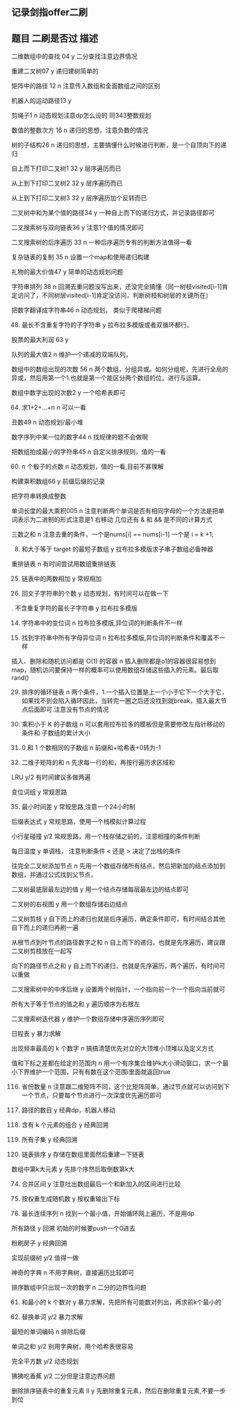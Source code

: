 ## 记录剑指offer二刷

## 题目                                 二刷是否过            描述
  
二维数组中的查找 04                       y                 二分查找注意边界情况

重建二叉树07                               y                     递归建树简单的

矩阵中的路径 12                           n                   注意传入数组和全面数组之间的区别

机器人的运动路径13                             y                 

剪绳子1                                  n                      动态规划注意dp怎么设的  同343整数规划

数值的整数次方 16                            n                    递归的思想，注意负数的情况                   

树的子结构26                              n                      递归的思想，主要搞懂什么时候进行判断，是一个自顶向下的递归

自上而下打印二叉树1 32                      y                      层序遍历而已

从上到下打印二叉树2 32                     y                          层序遍历而已

从上到下打印二叉树3 32                    y                        层序遍历加个反转而已
  
二叉树中和为某个值的路径34                  y                        一种自上而下的递归方式，并记录路径即可

二叉搜索树与双向链表36                      y                        注意1个值的情况即可     

二叉搜索树的后序遍历 33                    n                         一种后序遍历专有的判断方法值得一看

复杂链表的复制 35                          n                         设置一个map和使用递归构建

礼物的最大价值47                            y                          简单的动态规划问题

字符串排列 38                               n                          回溯去重问题没写出来，还没完全搞懂（同一树枝visited[i-1]肯定访问了，不同树层visited[i-1]肯定没访问，判断树枝和树层的关键所在）

把数字翻译成字符串46                        n                          动态规划， 类似于爬楼梯问题

48. 最长不含重复字符的子字符串                y                           拉布拉多模版或者双循环都行。

股票的最大利润 63                          y                            

队列的最大值2                              n                                 维护一个递减的双端队列，

数组中的数组出现的次数 56                    n                                  两个数组，分组异或。如何分组呢，先进行全局的异或，然后用第一个1.也就是第一个能区分两个数组的位，进行与运算。

数组中数字出现的次数2                       y                                    一个哈希表即可

64. 求1+2+…+n                              n                                  可以一看

丑数49                                      n                                  动态规划/最小堆

数字序列中某一位的数字44                        n                                  找规律的题不会做啊

把数组拍成最小的字符串45                      n                                    自定义排序规则，值的一看

60. n 个骰子的点数                           n                                    动态规划，值的一看,目前不甚理解

构建乘积数组66                               y                                     前缀后缀的记录  

把字符串转换成整数  

单词长度的最大乘积005                       n                                    注意判断两个单词是否有相同字母的一个方法是把单词表示为二进制的形式注意是1 右移动 几位还有 & 和 && 是不同的计算方式


三数之和                                     n                                  注意去重的条件，一个是nums[i] == nums[i-1] 一个是 i =  k  +1;

008. 和大于等于 target 的最短子数组          y                                     拉布拉多模版求子串子数组必备神器

   
重排链表                                    n                                    有时间尝试用数组重排链表

025. 链表中的两数相加                          y                                    常规相加

20. 回文子字符串的个数                        y                                    动态规划，有时间可以在做一下
     
. 不含重复字符的最长子字符串                    y                                      拉布拉多模版
  
 014. 字符串中的变位词                          n                                    拉布拉多模版,异位词的判断条件不一样

438. 找到字符串中所有字母异位词                  n                                        拉布拉多模版,异位词的判断条件和覆盖不一样
      
插入、删除和随机访问都是 O(1) 的容器            n                                        插入删除都是o1的容器很容易想到map，随机访问要保持一样的概率可以使用数组存储这些插入的元素。最后取rand()

029. 排序的循环链表                          n                                        两个条件，1.一个插入位置是上一个小于它下一个大于它，如果找不到会陷入循环因此，当转完一圈之后还没找到就break，插入最大节点后面即可.注意没有节点的情况
    
009. 乘积小于 K 的子数组                      n                                          可以套用拉布拉多的模板但是需要修改左指针移动的条件和   子数组的累计大小

011. 0 和 1 个数相同的子数组                  n                                        前缀和+哈希表+0转为-1


013. 二维子矩阵的和                          n                                        先求每一行的和，再按行遍历求区域和

LRU                                       y/2                                      有时间建议多做两遍  

变位词组                                    y                                          常规思路


035. 最小时间差                          y                                              常规思路,注意一个24小时制

后缀表达式                                y                                           常规思路，使用一个栈模拟计算过程

小行星碰撞                              y/2                                            常规思路，用一个栈存储之前的，注意相撞的条件判断

每日温度                                 y                                            单调栈， 注意判断条件 < 还是 > 决定了出栈的条件

往完全二叉树添加节点                       n                                            先用一个数组存储所有结点，然后把新加的结点添加到数组，并通过公式找到父节点，

二叉树最底层最左边的值                    y                                               用一个结点存储每层最左边的结点即可

二叉树的右视图                          y                                                用一个数组存储右边结点

二叉树剪枝                             y                                                  自下而上的递归也就是后序遍历，确定条件即可，有时间结合其他自下而上的递归再刷一遍

  
从根节点到叶节点的路径数字之和            n                                                  自上而下的递归，也就是先序遍历，建议跟二叉树剪枝放在一起写

向下的路径节点之和                    y                                                     自上而下的递归，也就是先序遍历，两个遍历，有时间可以重做

 二叉搜索树中的中序后继                y                                                     设置两个树指针，一个指向前一个一个指向当前就可

 所有大于等于节点的值之和              y                                                      遍历顺序为右根左

二叉搜索树迭代器                    y                                                          维护一个数组存储中序遍历序列即可

日程表                            y                                                            暴力求解

出现频率最高的 k 个数字              n                                                            搞搞清楚优先对立的大顶堆小顶堆以及定义方式


值和下标之差都在给定的范围内         n                                                            用一个有序集合维护k大小滑动窗口，求一个最小下界维护一个范围，只有有数在这个范围i里面就返回true

116. 省份数量                    n                                                            注意跟二维矩阵不同，这个比矩阵简单，通过节点就可以访问到下一个节点，只要每个节点进行一次深度优先遍历即可

098. 路径的数目                  y                                                              经典dp，机器人移动
  
080. 含有 k 个元素的组合          y                                                              经典回溯

79. 所有子集                  y                                                                  经典回溯

077. 链表排序                y                                                                  存储在数组里面然后重建一下链表

数组中第k大元素                y                                                                    先排个序然后取倒数第k大

074. 合并区间              y                                                                    注意吐出数组最后一个和新加入的区间进行比较
  
071. 按权重生成随机数         y                                                                  按权重输出下标

119. 最长连续序列            n                                                                      找到一个最小值，开始循环网上遍历，不是用dp

所有路径                      y                                                                        回溯  初始的时候要push一个0进去

粉刷房子                       y                                                                    经典回溯

实现前缀树                    y/2                                                                       值得一做

神奇的字典                    n                                                                      不用字典树，直接遍历比较即可

排序数组中只出现一次的数字    n                                                                        二分的边界性问题

061. 和最小的 k 个数对        y                                                                        暴力求解，先把所有可能数对列出，再求前k个最小的

063. 替换单词                  y/2                                                                    暴力求解
    
最短的单词编码                    n                                                                    排除后缀

单词之和                      y/2                                                                        别用字典树，用个哈希表很容易

完全平方数                      y/2                                                                      动态规划                  

狒狒吃香蕉                      y/2                                                                          二分但是注意边界问题

删除排序链表中的重复元素 II      y                                                                        先删除重复元素，然后在删除重复元素,不要一步到位
